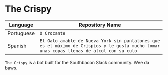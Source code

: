 # The Crispy

| Language | Repository Name |
| - | -|
| Portuguese | `O Crocante` |
| Spanish | `El Gato amable de Nueva York sin pantalones que es el máximo de Crispios y le gusta mucho tomar unas copas llenas de alcol con su culo` |

`The Crispy` is a bot built for the Southbacon Slack community. Wee da baws.
